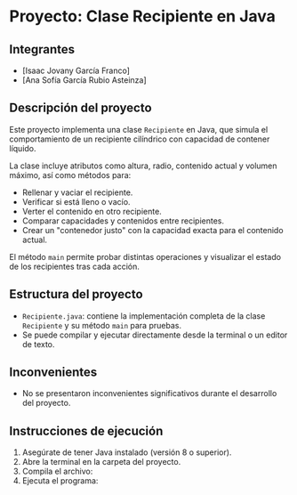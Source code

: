 # Proyecto: Clase Recipiente en Java

## Integrantes
- [Isaac Jovany García Franco]
- [Ana Sofía García Rubio Asteinza]

## Descripción del proyecto
Este proyecto implementa una clase `Recipiente` en Java, que simula el comportamiento de un recipiente cilíndrico con capacidad de contener líquido. 

La clase incluye atributos como altura, radio, contenido actual y volumen máximo, así como métodos para:

- Rellenar y vaciar el recipiente.
- Verificar si está lleno o vacío.
- Verter el contenido en otro recipiente.
- Comparar capacidades y contenidos entre recipientes.
- Crear un "contenedor justo" con la capacidad exacta para el contenido actual.

El método `main` permite probar distintas operaciones y visualizar el estado de los recipientes tras cada acción.

## Estructura del proyecto
- `Recipiente.java`: contiene la implementación completa de la clase `Recipiente` y su método `main` para pruebas.
- Se puede compilar y ejecutar directamente desde la terminal o un editor de texto.

## Inconvenientes
- No se presentaron inconvenientes significativos durante el desarrollo del proyecto.  

## Instrucciones de ejecución

1. Asegúrate de tener Java instalado (versión 8 o superior).
2. Abre la terminal en la carpeta del proyecto.
3. Compila el archivo:
4. Ejecuta el programa:

